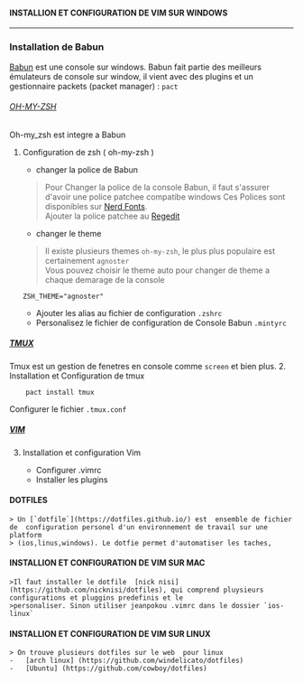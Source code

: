 #### INSTALLION ET CONFIGURATION DE VIM SUR WINDOWS

---
### Installation de Babun
[Babun](http://babun.github.io/) est une console sur windows.
Babun fait partie des meilleurs émulateurs de console sur window, il vient avec des plugins et
un gestionnaire packets (packet manager) : `pact` <br>
 ###### [OH-MY-ZSH](https://github.com/robbyrussell/oh-my-zsh)
 Oh-my_zsh est integre a Babun

1.  Configuration de zsh ( oh-my-zsh )

    - changer la police de Babun

	>Pour Changer la police de la console Babun, il faut s'assurer d'avoir une police patchee compatibe windows
	>Ces Polices sont disponibles sur [Nerd Fonts](https://github.com/ryanoasis/nerd-fonts).<br>
	>Ajouter la police patchee au [Regedit](https://www.howtogeek.com/howto/windows-vista/stupid-geek-tricks-enable-more-fonts-for-the-windows-command-prompt/)

    - changer le theme
	>Il existe plusieurs themes `oh-my-zsh`, le plus plus populaire est certainement `agnoster` <br>
	>Vous pouvez choisir le theme auto pour changer de theme a chaque demarage de la console

		ZSH_THEME="agnoster"

    - Ajouter les alias au fichier de configuration `.zshrc`
    - Personalisez le fichier de configuration de Console Babun `.mintyrc`

##### [TMUX](https://tmux.github.io/)
Tmux est un gestion de fenetres en console comme `screen` et bien plus.
2.  Installation et Configuration de tmux

        pact install tmux
 Configurer le fichier `.tmux.conf`
##### [VIM]()

3. Installation et configuration Vim

    - Configurer .vimrc
    - Installer les plugins


#### DOTFILES
    > Un [`dotfile`](https://dotfiles.github.io/) est  ensemble de fichier de  configuration personel d'un environnement de travail sur une platform
    > (ios,linus,windows). Le dotfie permet d'automatiser les taches,

#### INSTALLION ET CONFIGURATION DE VIM SUR MAC

    >Il faut installer le dotfile  [nick nisi](https://github.com/nicknisi/dotfiles), qui comprend pluysieurs configurations et pluggins predefinis et le
    >personaliser. Sinon utiliser jeanpokou .vimrc dans le dossier `ios-linux`

#### INSTALLION ET CONFIGURATION DE VIM SUR LINUX

    > On trouve plusieurs dotfiles sur le web  pour linux
    -   [arch linux] (https://github.com/windelicato/dotfiles)
    -   [Ubuntu] (https://github.com/cowboy/dotfiles)
